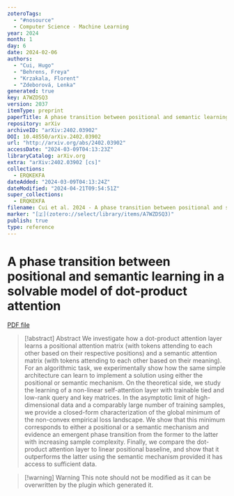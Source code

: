 ```yaml
---
zoteroTags:
  - "#nosource"
  - Computer Science - Machine Learning
year: 2024
month: 1
day: 6
date: 2024-02-06
authors:
  - "Cui, Hugo"
  - "Behrens, Freya"
  - "Krzakala, Florent"
  - "Zdeborová, Lenka"
generated: true
key: A7WZDSQ3
version: 2037
itemType: preprint
paperTitle: A phase transition between positional and semantic learning in a solvable model of dot-product attention
repository: arXiv
archiveID: "arXiv:2402.03902"
DOI: 10.48550/arXiv.2402.03902
url: "http://arxiv.org/abs/2402.03902"
accessDate: "2024-03-09T04:13:23Z"
libraryCatalog: arXiv.org
extra: "arXiv:2402.03902 [cs]"
collections:
  - ERQKEKFA
dateAdded: "2024-03-09T04:13:24Z"
dateModified: "2024-04-21T09:54:51Z"
super_collections:
  - ERQKEKFA
filename: Cui et al. 2024 - A phase transition between positional and semantic learning in a solvable model of dot-product attention.pdf
marker: "[🇿](zotero://select/library/items/A7WZDSQ3)"
publish: true
type: reference
---
```

# A phase transition between positional and semantic learning in a solvable model of dot-product attention

[PDF file](/Papers/PDFs/Cui%20et%20al.%202024%20-%20A%20phase%20transition%20between%20positional%20and%20semantic%20learning%20in%20a%20solvable%20model%20of%20dot-product%20attention.pdf)

> [!abstract] Abstract
> We investigate how a dot-product attention layer learns a positional attention matrix (with tokens attending to each other based on their respective positions) and a semantic attention matrix (with tokens attending to each other based on their meaning). For an algorithmic task, we experimentally show how the same simple architecture can learn to implement a solution using either the positional or semantic mechanism. On the theoretical side, we study the learning of a non-linear self-attention layer with trainable tied and low-rank query and key matrices. In the asymptotic limit of high-dimensional data and a comparably large number of training samples, we provide a closed-form characterization of the global minimum of the non-convex empirical loss landscape. We show that this minimum corresponds to either a positional or a semantic mechanism and evidence an emergent phase transition from the former to the latter with increasing sample complexity. Finally, we compare the dot-product attention layer to linear positional baseline, and show that it outperforms the latter using the semantic mechanism provided it has access to sufficient data.

>[!warning] Warning
> This note should not be modified as it can be overwritten by the plugin which generated it.

